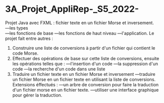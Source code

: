 # 3A_Projet_AppliRep-_S5_2022-

Projet Java avec FXML :
fichier texte en un fichier Morse et inversement. <br>
—les types<br>
—les fonctions de base
—les fonctions de haut niveau
—l'application.
Le projet fait entre autres :
1. Construire une liste de conversions à partir d'un fichier qui contient le code Morse.
2. Effectuer des opérations de base sur cette liste de conversions, ensuite les opérations telles que :
—l'insertion d'un code
—la suppression d'un code
—la recherche d'un code dans une liste
3. Traduire un fichier texte en un fichier Morse et inversement
—traduire un fichier Morse en un fichier texte en utilisant la liste de conversions.
Extensions éffectués :
—un arbre de conversion pour faire la traduction d'un fichier morse en un fichier texte.
—utiliser une interface graphique pour gérer la traduction. 
